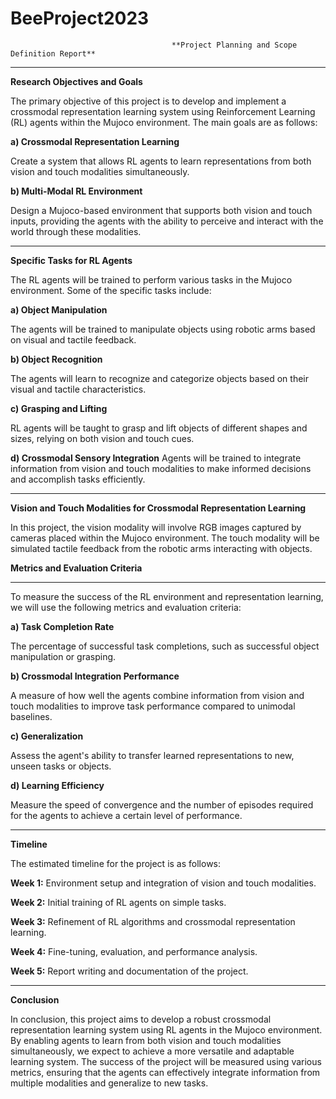 # BeeProject2023

                                        **Project Planning and Scope Definition Report**
                                        
   *********************************************************************************************************************************

**Research Objectives and Goals**

The primary objective of this project is to develop and implement a crossmodal representation learning system using Reinforcement Learning (RL) agents within the Mujoco environment. The main goals are as follows:


**a) Crossmodal Representation Learning**

Create a system that allows RL agents to learn representations from both vision and touch modalities simultaneously.


**b) Multi-Modal RL Environment**

Design a Mujoco-based environment that supports both vision and touch inputs, providing the agents with the ability to perceive and interact with the world through these modalities.


   *********************************************************************************************************************************

**Specific Tasks for RL Agents**

The RL agents will be trained to perform various tasks in the Mujoco environment. Some of the specific tasks include:

**a) Object Manipulation**

The agents will be trained to manipulate objects using robotic arms based on visual and tactile feedback.

**b) Object Recognition**

The agents will learn to recognize and categorize objects based on their visual and tactile characteristics.

**c) Grasping and Lifting**

RL agents will be taught to grasp and lift objects of different shapes and sizes, relying on both vision and touch cues.

**d) Crossmodal Sensory Integration**
Agents will be trained to integrate information from vision and touch modalities to make informed decisions and accomplish tasks efficiently.


   *********************************************************************************************************************************

**Vision and Touch Modalities for Crossmodal Representation Learning**

In this project, the vision modality will involve RGB images captured by cameras placed within the Mujoco environment. The touch modality will be simulated tactile feedback from the robotic arms interacting with objects.

**Metrics and Evaluation Criteria**


   *********************************************************************************************************************************

To measure the success of the RL environment and representation learning, we will use the following metrics and evaluation criteria:

**a) Task Completion Rate**

The percentage of successful task completions, such as successful object manipulation or grasping.

**b) Crossmodal Integration Performance**

A measure of how well the agents combine information from vision and touch modalities to improve task performance compared to unimodal baselines.

**c) Generalization**

Assess the agent's ability to transfer learned representations to new, unseen tasks or objects.

**d) Learning Efficiency**

Measure the speed of convergence and the number of episodes required for the agents to achieve a certain level of performance.


   *********************************************************************************************************************************

**Timeline**

The estimated timeline for the project is as follows:

**Week 1:** Environment setup and integration of vision and touch modalities.

**Week 2:** Initial training of RL agents on simple tasks.

**Week 3:** Refinement of RL algorithms and crossmodal representation learning.

**Week 4:** Fine-tuning, evaluation, and performance analysis.

**Week 5:** Report writing and documentation of the project.


   *********************************************************************************************************************************

**Conclusion**

In conclusion, this project aims to develop a robust crossmodal representation learning system using RL agents in the Mujoco environment. By enabling agents to learn from both vision and touch modalities simultaneously, we expect to achieve a more versatile and adaptable learning system. The success of the project will be measured using various metrics, ensuring that the agents can effectively integrate information from multiple modalities and generalize to new tasks.





